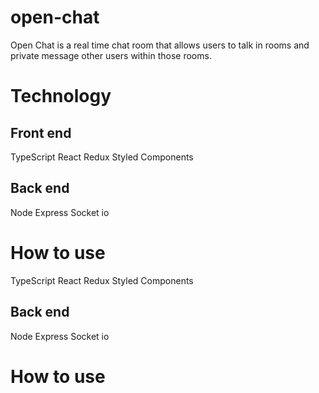 # open-chat

Open Chat is a real time chat room that allows users to talk in rooms and private message other users within those rooms.

# Technology

## Front end

TypeScript React Redux Styled Components

## Back end

Node Express Socket io

# How to use

TypeScript React Redux Styled Components

## Back end

Node Express Socket io

# How to use
